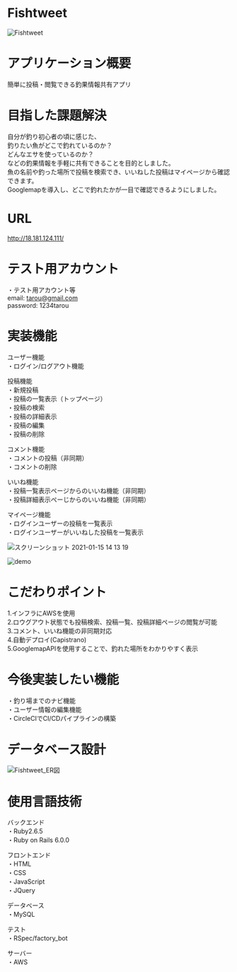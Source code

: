 # Fishtweet
![Fishtweet](https://user-images.githubusercontent.com/70367662/103937886-c0ece300-516c-11eb-9649-1efc9ca6caf4.png)

# アプリケーション概要
簡単に投稿・閲覧できる釣果情報共有アプリ

# 目指した課題解決
自分が釣り初心者の頃に感じた、  
釣りたい魚がどこで釣れているのか？  
どんなエサを使っているのか？  
などの釣果情報を手軽に共有できることを目的としました。  
魚の名前や釣った場所で投稿を検索でき、いいねした投稿はマイページから確認できます。  
Googlemapを導入し、どこで釣れたかが一目で確認できるようにしました。  

# URL
http://18.181.124.111/

# テスト用アカウント
・テスト用アカウント等  
email: tarou@gmail.com  
password: 1234tarou  

# 実装機能
ユーザー機能  
・ログイン/ログアウト機能   

投稿機能  
・新規投稿  
・投稿の一覧表示（トップページ）  
・投稿の検索  
・投稿の詳細表示  
・投稿の編集  
・投稿の削除  

コメント機能  
・コメントの投稿（非同期）  
・コメントの削除  

いいね機能  
・投稿一覧表示ページからのいいね機能（非同期）  
・投稿詳細表示ぺーじからのいいね機能（非同期）  

マイページ機能  
・ログインユーザーの投稿を一覧表示  
・ログインユーザーがいいねした投稿を一覧表示  

![スクリーンショット 2021-01-15 14 13 19](https://user-images.githubusercontent.com/70367662/104684235-edd86180-573b-11eb-92f8-b0602511bbba.png)  

![demo](https://gyazo.com/565035cd49ddca01d12e323698889153/raw)


# こだわりポイント
1.インフラにAWSを使用   
2.ロウグアウト状態でも投稿検索、投稿一覧、投稿詳細ページの閲覧が可能  
3.コメント、いいね機能の非同期対応  
4.自動デプロイ(Capistrano)  
5.GooglemapAPIを使用することで、釣れた場所をわかりやすく表示  

# 今後実装したい機能
・釣り場までのナビ機能  
・ユーザー情報の編集機能  
・CircleCIでCI/CDパイプラインの構築

# データベース設計
![Fishtweet_ER図](https://user-images.githubusercontent.com/70367662/103926872-dfe37900-515c-11eb-9a52-2e3497846a9c.png)


# 使用言語技術
バックエンド  
・Ruby2.6.5  
・Ruby on Rails 6.0.0  

フロントエンド  
・HTML  
・CSS  
・JavaScript  
・JQuery  

データベース  
・MySQL  

テスト  
・RSpec/factory_bot  

サーバー  
・AWS  
